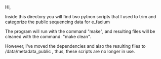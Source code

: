 Hi, 

Inside this directory you will find two pytnon scripts that I used to trim and categorize the public sequencing data for e_facium

The program will run with the command "make", and resulting files will be cleaned with the command: "make clean". 

However, I've moved the dependencies and also the resulting files to /data/metadata_public , 
thus, these scripts are no longer in use. 


